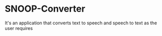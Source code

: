 # SNOOP-Converter
It's an application that converts text to speech and speech to text as the user requires
